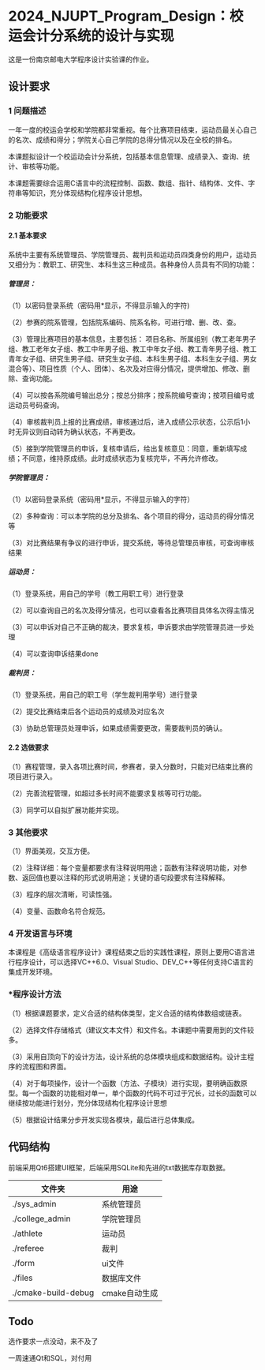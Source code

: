# 2024_NJUPT_Program_Design：校运会计分系统的设计与实现

这是一份南京邮电大学程序设计实验课的作业。

## 设计要求

### 1 问题描述

一年一度的校运会学校和学院都非常重视。每个比赛项目结束，运动员最关心自己的名次、成绩和得分；学院关心自己学院的总得分情况以及在全校的排名。

本课题拟设计一个校运动会计分系统，包括基本信息管理、成绩录入、查询、统计、审核等功能。

本课题需要综合运用C语言中的流程控制、函数、数组、指针、结构体、文件、字符串等知识，充分体现结构化程序设计思想。

### 2 功能要求

#### 2.1 基本要求

系统中主要有系统管理员、学院管理员、裁判员和运动员四类身份的用户，运动员又细分为：教职工、研究生、本科生这三种成员。各种身份人员具有不同的功能：

##### **管理员：** 

（1）以密码登录系统（密码用*显示，不得显示输入的字符)

（2）参赛的院系管理，包括院系编码、院系名称，可进行增、删、改、查。

（3）管理比赛项目的基本信息，主要包括： 项目名称、所属组别（教工老年男子组、教工老年女子组、教工中年男子组、教工中年女子组、教工青年男子组、教工青年女子组、研究生男子组、研究生女子组、本科生男子组、本科生女子组、男女混合等）、项目性质（个人、团体）、名次及对应得分情况，提供增加、修改、删除、查询功能。

（4）可以按各系院编号输出总分；按总分排序；按系院编号查询；按项目编号或运动员号码查询。

（4）审核裁判员上报的比赛成绩，审核通过后，进入成绩公示状态，公示后1小时无异议则自动转为确认状态，不再更改。

（5）接到学院管理员的申诉，复核申请后，给出复核意见：同意，重新填写成绩；不同意，维持原成绩。此时成绩状态为复核完毕，不再允许修改。

##### **学院管理员：**

（1）以密码登录系统（密码用*显示，不得显示输入的字符）

（2）多种查询：可以本学院的总分及排名、各个项目的得分，运动员的得分情况等

（3）对比赛结果有争议的进行申诉，提交系统，等待总管理员审核，可查询审核结果

##### **运动员：** 

（1）登录系统，用自己的学号（教工用职工号）进行登录

（2）可以查询自己的名次及得分情况，也可以查看各比赛项目具体名次得主情况

（3）可以申诉对自己不正确的裁决，要求复核，申诉要求由学院管理员进一步处理

（4）可以查询申诉结果done

##### **裁判员：**

（1）登录系统，用自己的职工号（学生裁判用学号）进行登录

（2）提交比赛结束后各个运动员的成绩及对应名次

（3）协助总管理员处理申诉，如果成绩需要更改，需要裁判员的确认。

#### 2.2 选做要求

（1）赛程管理，录入各项比赛时间，参赛者，录入分数时，只能对已结束比赛的项目进行录入。

（2）完善流程管理，如超过多长时间不能要求复核等可行功能。 

（3）同学可以自拟扩展功能并实现。

### 3 其他要求

   （1）界面美观，交互方便。 

   （2）注释详细：每个变量都要求有注释说明用途；函数有注释说明功能，对参数、返回值也要以注释的形式说明用途；关键的语句段要求有注释解释。 

   （3）程序的层次清晰，可读性强。 

   （4）变量、函数命名符合规范。   

### 4 开发语言与环境

​    本课程是《高级语言程序设计》课程结束之后的实践性课程，原则上要用C语言进行程序设计，可以选择VC++6.0、Visual Studio、DEV_C++等任何支持C语言的集成开发环境。

### *程序设计方法

（1）根据课题要求，定义合适的结构体类型，定义合适的结构体数组或链表。

（2）选择文件存储格式（建议文本文件）和文件名。本课题中需要用到的文件较多。

（3）采用自顶向下的设计方法，设计系统的总体模块组成和数据结构。设计主程序的流程图和界面。

（4）对于每项操作，设计一个函数（方法、子模块）进行实现，要明确函数原型。每一个函数的功能相对单一，单个函数的代码不可过于冗长，过长的函数可以继续按功能进行划分，充分体现结构化程序设计思想

（5）根据设计结果分步开发实现各模块，最后进行总体集成。

## 代码结构

前端采用Qt6搭建UI框架，后端采用SQLite和先进的txt数据库存取数据。

| 文件夹              | 用途          |
| ------------------- | ------------- |
| ./sys_admin         | 系统管理员    |
| ./college_admin     | 学院管理员    |
| ./athlete           | 运动员        |
| ./referee           | 裁判          |
| ./form              | ui文件        |
| ./files             | 数据库文件    |
| ./cmake-build-debug | cmake自动生成 |

## Todo

选作要求一点没动，来不及了

一周速通Qt和SQL，对付用